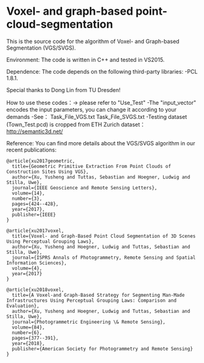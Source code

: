 # Voxel- and graph-based point-cloud-segmentation
This is the source code for the algorithm of Voxel- and Graph-based Segmentation (VGS/SVGS).

Environment:
The code is written in C++ and tested in VS2015.

Dependence:
The code depends on the following third-party libraries:
-PCL 1.8.1.

Special thanks to Dong Lin from TU Dresden!

How to use these codes：-> please refer to "Use_Test"
-The "input_vector" encodes the input parameters, you can change it according to your demands
-See： Task_File_VGS.txt  Task_File_SVGS.txt
-Testing dataset (Town_Test.pcd) is cropped from ETH Zurich dataset： http://semantic3d.net/

Reference:
You can find more details about the VGS/SVGS algorithm in our recent publications:

```
@article{xu2017geometric,  
  title={Geometric Primitive Extraction From Point Clouds of Construction Sites Using VGS},  
  author={Xu, Yusheng and Tuttas, Sebastian and Hoegner, Ludwig and Stilla, Uwe},  
  journal={IEEE Geoscience and Remote Sensing Letters},    
  volume={14},  
  number={3},  
  pages={424--428},  
  year={2017},  
  publisher={IEEE}  
}

@article{xu2017voxel,  
  title={Voxel- and Graph-Based Point Cloud Segmentation of 3D Scenes Using Perceptual Grouping Laws},  
  author={Xu, Yusheng and Hoegner, Ludwig and Tuttas, Sebastian and Stilla, Uwe},  
  journal={ISPRS Annals of Photogrammetry, Remote Sensing and Spatial Information Sciences},  
  volume={4},  
  year={2017}  
}

@article{xu2018voxel,
  title={A Voxel-and Graph-Based Strategy for Segmenting Man-Made Infrastructures Using Perceptual Grouping Laws: Comparison and Evaluation},
  author={Xu, Yusheng and Hoegner, Ludwig and Tuttas, Sebastian and Stilla, Uwe},
  journal={Photogrammetric Engineering \& Remote Sensing},
  volume={84},
  number={6},
  pages={377--391},
  year={2018},
  publisher={American Society for Photogrammetry and Remote Sensing}
}
```
